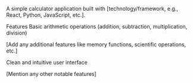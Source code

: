 A simple calculator application built with [technology/framework, e.g., React, Python, JavaScript, etc.].

Features
Basic arithmetic operations (addition, subtraction, multiplication, division)

[Add any additional features like memory functions, scientific operations, etc.]

Clean and intuitive user interface

[Mention any other notable features]
